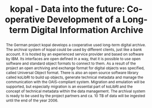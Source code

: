 ---
abstract: The German project kopal develops a cooperative used long-term digital archive.
  The archival system of kopal could be used by different clients, just like a bank
  account. It is hosted by an experienced service provider and based on software by
  IBM. Its interfaces are open defined in a way, that it is possible to use open software
  and standard object formats to connect to them. As a result of the project an open
  archiving and exchange format for digital objects was specified, called Universal
  Object format. There is also an open source software library called koLibRI to build
  up objects, generate technical metadata and manage the communication with the OAIS-compliant
  system. Migration and emulation will be supported, but especially migration is an
  essential part of koLibRI and the concept of technical metadata within the data
  management. The archival system is ready to be used by the project partners and
  ca. 10 TB of data will be ingested until the end of the year 2006.
creators:
- Altenhöner, Reinhard
- Steinke, Tobias
date: null
document_url: https://services.phaidra.univie.ac.at/api/object/o:294554/download
grand_parent: iPRES
institutions: []
keywords:
- ithaca
landing_page_url: https://phaidra.univie.ac.at/o:294554
language: eng
layout: publication
license: CC BY-SA 3.0 AT
notes_url: null
parent: iPRES 2006
publication_type: presentation
size: 397041
slides_url: null
source_name: iPRES
title: 'kopal - Data into the future: Co-operative Development of a Long-term Digital
  Information Archive'
year: 2006
---